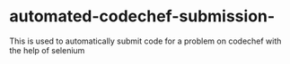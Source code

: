 # automated-codechef-submission-
This is used to automatically submit code for a problem on codechef with the help of selenium
